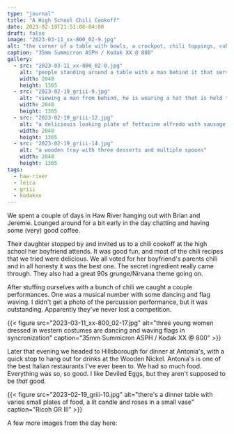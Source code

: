 ```yaml
---
type: "journal"
title: "A High School Chili Cookoff"
date: 2023-02-19T21:51:08-04:00
draft: false
image: "2023-03-11_xx-800_02-9.jpg"
alt: "the corner of a table with bowls, a crockpot, chili toppings, cubes of cornbread and a list of ingredients"
caption: "35mm Summicron ASPH / Kodak XX @ 800"
gallery:
  - src: "2023-03-11_xx-800_02-8.jpg"
    alt: "people standing around a table with a man behind it that serves chili. the man is eating a bowl of the chili himself"
    width: 2048
    height: 1365
  - src: "2023-02-19_griii-9.jpg"
    alt: "viewing a man from behind, he is wearing a hat that is held together with a string"
    width: 2048
    height: 1365
  - src: "2023-02-19_griii-12.jpg"
    alt: "a deliciouis looking plate of fettucine alfredo with sausage. there is a ball of fresh mozzarella on top"
    width: 2048
    height: 1365
  - src: "2023-02-19_griii-14.jpg"
    alt: "a wooden tray with three desserts and multiple spoons"
    width: 2048
    height: 1365
tags:
  - haw-river
  - leica
  - griii
  - kodakxx
---
```


We spent a couple of days in Haw River hanging out with Brian and Jeremie. Lounged around for a bit early in the day chatting and having some (very) good coffee.

Their daughter stopped by and invited us to a chili cookoff at the high school her boyfriend attends. It was good fun, and most of the chili recipes that we tried were delicious. We all voted for her boyfriend's parents chili and in all honesty it was the best one. The secret ingredient really came through. They also had a great 90s grunge/Nirvana theme going on.

After stuffing ourselves with a bunch of chili we caught a couple performances. One was a musical number with some dancing and flag waving. I didn't get a photo of the percussion performance, but it was outstanding. Apparently they've never lost a competition.

{{< figure src="2023-03-11_xx-800_02-17.jpg" alt="three young women dressed in western costumes are dancing and waving flags in syncronization" caption="35mm Summicron ASPH / Kodak XX @ 800" >}}

Later that evening we headed to Hillsborough for dinner at Antonia's, with a quick stop to hang out for drinks at the Wooden Nickel. Antonia's is one of the best Italian restaurants I've ever been to. We had so much food. Everything was so, so good. I like Deviled Eggs, but they aren't supposed to be _that_ good.

{{< figure src="2023-02-19_griii-10.jpg" alt="there's a dinner table with varios small plates of food, a lit candle and roses in a small vase" caption="Ricoh GR III" >}}

A few more images from the day here:
